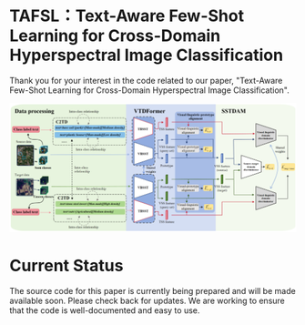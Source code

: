 # TAFSL：Text-Aware Few-Shot Learning for Cross-Domain Hyperspectral Image Classification

Thank you for your interest in the code related to our paper, "Text-Aware Few-Shot Learning for Cross-Domain Hyperspectral Image Classification".

![Alt text](figures/fig.1.png)

# Current Status
The source code for this paper is currently being prepared and will be made available soon. Please check back for updates. We are working to ensure that the code is well-documented and easy to use.

